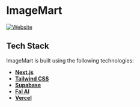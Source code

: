# ImageMart

[![Website](https://www.imagemart.org/)](https://www.imagemart.org/)

## Tech Stack

ImageMart is built using the following technologies:

- **[Next.js](https://nextjs.org/)**
- **[Tailwind CSS](https://tailwindcss.com/)**
- **[Supabase](https://supabase.com/)**
- **[Fal AI](https://fal.ai/)**
- **[Vercel](https://vercel.com/)**
